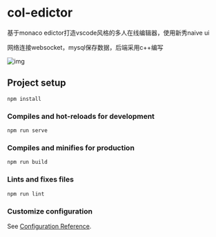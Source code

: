 # col-edictor

基于monaco edictor打造vscode风格的多人在线编辑器，使用新秀naive ui

网络连接websocket，mysql保存数据，后端采用c++编写

![img](https://github.com/cornorghost/col-edictor/blob/master/img/Snipaste_2022-04-11_22-37-33.png)

## Project setup
```
npm install
```

### Compiles and hot-reloads for development
```
npm run serve
```

### Compiles and minifies for production
```
npm run build
```

### Lints and fixes files
```
npm run lint
```

### Customize configuration
See [Configuration Reference](https://cli.vuejs.org/config/).
